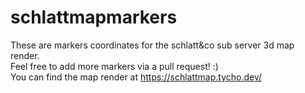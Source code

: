 # schlattmapmarkers
These are markers coordinates for the schlatt&co sub server 3d map render.  
Feel free to add more markers via a pull request! :)  
You can find the map render at https://schlattmap.tycho.dev/
